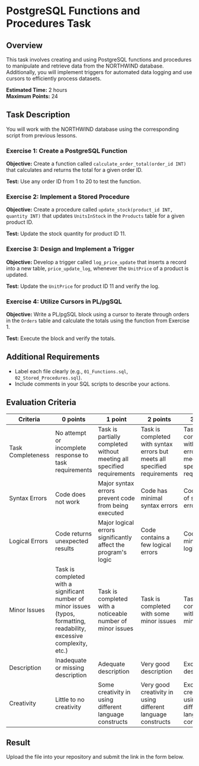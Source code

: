 # PostgreSQL Functions and Procedures Task

## Overview

This task involves creating and using PostgreSQL functions and procedures to manipulate and retrieve data from the NORTHWIND database. Additionally, you will implement triggers for automated data logging and use cursors to efficiently process datasets.

**Estimated Time:** 2 hours  
**Maximum Points:** 24

## Task Description

You will work with the NORTHWIND database using the corresponding script from previous lessons.

### Exercise 1: Create a PostgreSQL Function

**Objective:** Create a function called `calculate_order_total(order_id INT)` that calculates and returns the total for a given order ID.

**Test:** Use any order ID from 1 to 20 to test the function.

### Exercise 2: Implement a Stored Procedure

**Objective:** Create a procedure called `update_stock(product_id INT, quantity INT)` that updates `UnitsInStock` in the `Products` table for a given product ID.

**Test:** Update the stock quantity for product ID 11.

### Exercise 3: Design and Implement a Trigger

**Objective:** Develop a trigger called `log_price_update` that inserts a record into a new table, `price_update_log`, whenever the `UnitPrice` of a product is updated.

**Test:** Update the `UnitPrice` for product ID 11 and verify the log.

### Exercise 4: Utilize Cursors in PL/pgSQL

**Objective:** Write a PL/pgSQL block using a cursor to iterate through orders in the `Orders` table and calculate the totals using the function from Exercise 1.

**Test:** Execute the block and verify the totals.

## Additional Requirements

- Label each file clearly (e.g., `01_Functions.sql`, `02_Stored_Procedures.sql`).
- Include comments in your SQL scripts to describe your actions.

## Evaluation Criteria

| Criteria          | 0 points | 1 point | 2 points | 3 points | 4 points |
|-------------------|----------|---------|----------|----------|----------|
| Task Completeness | No attempt or incomplete response to task requirements | Task is partially completed without meeting all specified requirements | Task is completed with syntax errors but meets all specified requirements | Task is completed with logical errors but meets all specified requirements | Task is completed with no errors and meets all specified requirements |
| Syntax Errors     | Code does not work | Major syntax errors prevent code from being executed | Code has minimal syntax errors | Code is free of syntax errors |
| Logical Errors    | Code returns unexpected results | Major logical errors significantly affect the program's logic | Code contains a few logical errors | Code has minimal logical errors | Code is free of logical errors |
| Minor Issues      | Task is completed with a significant number of minor issues (typos, formatting, readability, excessive complexity, etc.) | Task is completed with a noticeable number of minor issues | Task is completed with some minor issues | Task is completed with minimal minor issues | Task is completed with no minor issues |
| Description       | Inadequate or missing description | Adequate description | Very good description | Excellent description | Outstanding description |
| Creativity        | Little to no creativity | Some creativity in using different language constructs | Very good creativity in using different language constructs | Excellent creativity in using different language constructs | Outstanding creativity; uses innovative, original constructs |

## Result

Upload the file into your repository and submit the link in the form below.
